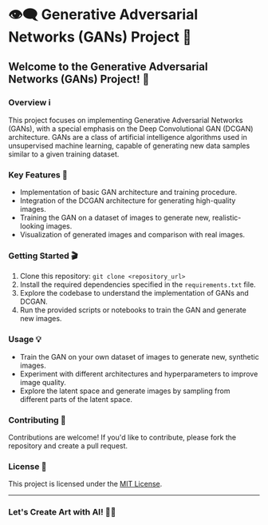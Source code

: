 # 👁️‍🗨️ Generative Adversarial Networks (GANs) Project 🎨

## Welcome to the Generative Adversarial Networks (GANs) Project! 🚀

### Overview ℹ️
This project focuses on implementing Generative Adversarial Networks (GANs), with a special emphasis on the Deep Convolutional GAN (DCGAN) architecture. GANs are a class of artificial intelligence algorithms used in unsupervised machine learning, capable of generating new data samples similar to a given training dataset.

### Key Features 🔑
- Implementation of basic GAN architecture and training procedure.
- Integration of the DCGAN architecture for generating high-quality images.
- Training the GAN on a dataset of images to generate new, realistic-looking images.
- Visualization of generated images and comparison with real images.

### Getting Started 🎬
1. Clone this repository: `git clone <repository_url>`
2. Install the required dependencies specified in the `requirements.txt` file.
3. Explore the codebase to understand the implementation of GANs and DCGAN.
4. Run the provided scripts or notebooks to train the GAN and generate new images.

### Usage 💡
- Train the GAN on your own dataset of images to generate new, synthetic images.
- Experiment with different architectures and hyperparameters to improve image quality.
- Explore the latent space and generate images by sampling from different parts of the latent space.

### Contributing 🤝
Contributions are welcome! If you'd like to contribute, please fork the repository and create a pull request.

### License 📝
This project is licensed under the [MIT License](LICENSE).

---

### Let's Create Art with AI! 🎨✨
